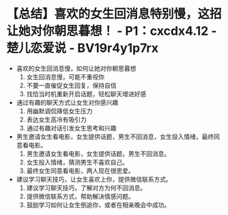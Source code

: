 # 【总结】喜欢的女生回消息特别慢，这招让她对你朝思暮想！ - P1：cxcdx4.12 - 楚儿恋爱说 - BV19r4y1p7rx

-   喜欢的女生回消息慢，如何让她对你朝思暮想
    1.  女生回消息慢，可能不重视你
    2.  不要一直催促女生回复，保持自信
    3.  找恰当时机重新开启话题，轻松聊天增进好感
-   通过有趣的聊天方式让女生对你感兴趣
    1.  用幽默调侃降低女生压力
    2.  表达女生高冷有吸引力
    3.  通过有趣对话引发女生思考和兴趣
-   男生邀请女生看电影，女生提供话题，男生不回消息，女生投入情绪，最终同意看电影。
    1.  男生邀请女生看电影，女生提供话题，男生不回消息。
    2.  女生投入情绪，猜测男生不喜欢自己。
    3.  最终女生同意看电影，两人现在很恩爱。
-   建议学习聊天技巧，让女生喜欢上你，提供微信联系方式。
    1.  建议学习聊天技巧，了解对方为何不回消息。
    2.  提供微信联系方式，帮助解决情感问题。
    3.  鼓励学习如何让女生倒追你，或者在相亲晚会中成功。